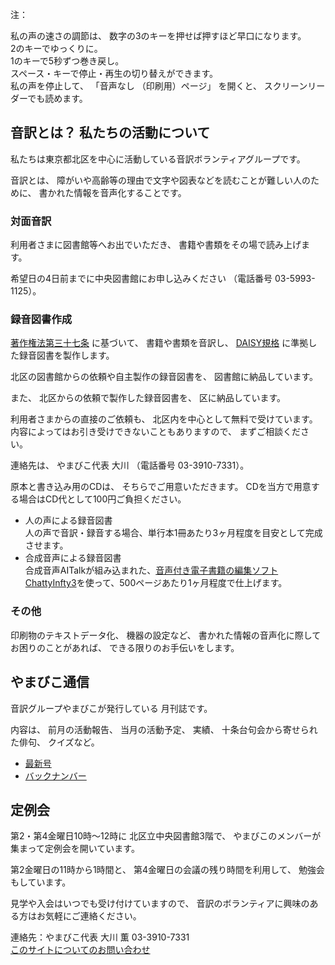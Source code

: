 
<span data-dur="1.393" data-begin="8.631">注：</span>

<span data-dur="3.117" data-begin="10.024">私の声の速さの調節は、</span>
<span data-dur="5.276" data-begin="13.141">数字の3のキーを押せば押すほど早口になります。</span>  
<span data-dur="2.777" data-begin="18.417">2のキーでゆっくりに。</span>  
<span data-dur="4.003" data-begin="21.194">1のキーで5秒ずつ巻き戻し。</span>  
<span data-dur="5.966" data-begin="25.197">スペース・キーで停止・再生の切り替えができます。</span>  
<span data-dur="2.263" data-begin="31.163">私の声を停止して、</span>
<span data-dur="1.446" data-begin="33.426">「音声なし</span>
<span data-dur="1.894" data-begin="34.872">（印刷用）ページ」</span>
<span data-dur="1.309" data-begin="36.766">を開くと、</span>
<span data-dur="3.742" data-begin="38.075">スクリーンリーダーでも読めます。</span>

<!--span data-dur="3.087" data-begin="41.817">注終わり。</span-->


## <span data-dur="4.999" data-begin="44.904">音訳とは？ 私たちの活動について</span>

<span data-dur="7.975" data-begin="49.903">私たちは東京都北区を中心に活動している音訳ボランティアグループです。</span>

<span data-dur="1.437" data-begin="57.878">音訳とは、</span>
<span data-dur="6.51" data-begin="59.315">障がいや高齢等の理由で文字や図表などを読むことが難しい人のために、</span>
<span data-dur="5.13" data-begin="65.825">書かれた情報を音声化することです。</span>

### <span data-dur="2.418" data-begin="70.955">対面音訳</span>

<span data-dur="3.263" data-begin="73.373">利用者さまに図書館等へお出でいただき、</span>
<span data-dur="4.558" data-begin="76.636">書籍や書類をその場で読み上げます。</span>

<span data-dur="4.613" data-begin="81.194">希望日の4日前までに中央図書館にお申し込みください</span>
<span data-dur="1.627" data-begin="85.807">（電話番号</span>
<span data-dur="5.176" data-begin="87.434">03-5993-1125）。</span>

### <span data-dur="2.964" data-begin="92.610">録音図書作成</span>

<span data-dur="2.858" data-begin="95.574"><a href="http://elaws.e-gov.go.jp/search/elawsSearch/elaws_search/lsg0500/detail?lawId=345AC0000000048&openerCode=1" data-dur="1.782" data-begin="98.432">著作権法第三十七条</a></span>
<span data-dur="1.601" data-begin="100.214">に基づいて、</span>
<span data-dur="2.829" data-begin="101.815">書籍や書類を音訳し、</span>
<span data-dur="1.612" data-begin="104.644"><a href="http://www.dinf.ne.jp/doc/daisy/" data-dur="1.782" data-begin="106.256">DAISY規格</a></span>
<span data-dur="4.997" data-begin="108.038">に準拠した録音図書を製作します。</span>

<span data-dur="4.552" data-begin="113.035">北区の図書館からの依頼や自主製作の録音図書を、</span>
<span data-dur="3.694" data-begin="117.587">図書館に納品しています。</span>

<span data-dur="0.945" data-begin="121.281">また、</span>
<span data-dur="3.388" data-begin="122.226">北区からの依頼で製作した録音図書を、</span>
<span data-dur="3.259" data-begin="125.614">区に納品しています。</span>

<span data-dur="2.993" data-begin="128.873">利用者さまからの直接のご依頼も、</span>
<span data-dur="4.763" data-begin="131.866">北区内を中心として無料で受けています。</span>
<span data-dur="4.22" data-begin="136.629">内容によってはお引き受けできないこともありますので、</span>
<span data-dur="2.813" data-begin="140.849">まずご相談ください。</span>

<span data-dur="1.56" data-begin="143.662">連絡先は、</span>
<span data-dur="2.517" data-begin="145.222">やまびこ代表 大川</span>
<span data-dur="1.627" data-begin="147.739">（電話番号</span>
<span data-dur="4.419" data-begin="149.366">03-3910-7331）。</span>

<span data-dur="3.142" data-begin="153.785">原本と書き込み用のCDは、</span>
<span data-dur="3.285" data-begin="156.927">そちらでご用意いただきます。</span>
<span data-dur="7.97" data-begin="160.212">CDを当方で用意する場合はCD代として100円ご負担ください。</span>

- <span data-dur="3.707" data-begin="168.182">人の声による録音図書</span>  
<span data-dur="3.818" data-begin="171.889">人の声で音訳・録音する場合、</span><span data-dur="4.59" data-begin="175.707">単行本1冊あたり3ヶ月程度を目安として</span><span data-dur="2.916" data-begin="180.297">完成させます。</span>
- <span data-dur="4.067" data-begin="183.213">合成音声による録音図書</span>  
<span data-dur="3.671" data-begin="187.280">合成音声AITalkが組み込まれた、</span><span data-dur="4.872" data-begin="190.951"><a href="http://www.sciaccess.net/jp/ChattyInfty/" data-dur="1.782" data-begin="195.823">音声付き電子書籍の編集ソフトChattyInfty3</a></span><span data-dur="1.348" data-begin="197.605">を使って、</span><span data-dur="5.441" data-begin="198.953">500ページあたり1ヶ月程度で仕上げます。</span>

### <span data-dur="2.066" data-begin="204.394">その他</span>

<span data-dur="2.549" data-begin="206.460">印刷物のテキストデータ化、</span>
<span data-dur="1.763" data-begin="209.009">機器の設定など、</span>
<span data-dur="4.612" data-begin="210.772">書かれた情報の音声化に際してお困りのことがあれば、</span>
<span data-dur="4.329" data-begin="215.384">できる限りのお手伝いをします。</span>

## <span data-dur="2.599" data-begin="219.713">やまびこ通信</span>

<span data-dur="3.125" data-begin="222.312">音訳グループやまびこが発行している</span>
<span data-dur="2.391" data-begin="225.437">月刊誌です。</span>

<span data-dur="1.296" data-begin="227.828">内容は、</span>
<span data-dur="2.322" data-begin="229.124">前月の活動報告、</span>
<span data-dur="2.144" data-begin="231.446">当月の活動予定、</span>
<span data-dur="1.319" data-begin="233.590">実績、</span>
<span data-dur="3.002" data-begin="234.909">十条台句会から寄せられた俳句、</span>
<span data-dur="2.481" data-begin="237.911">クイズなど。</span>

- <span data-dur="1.459" data-begin="240.392"><a href="tusin201806.html" data-dur="2.282" data-begin="241.851">最新号</a></span>
- <span data-dur="1.634" data-begin="244.133"><a href="bn.html" data-dur="2.632" data-begin="245.767">バックナンバー</a></span>

## <span data-dur="2.122" data-begin="248.399">定例会</span>

<span data-dur="4.206" data-begin="250.521">第2・第4金曜日10時～12時に</span>
<span data-dur="3.265" data-begin="254.727">北区立中央図書館3階で、</span>
<span data-dur="5.677" data-begin="257.992">やまびこのメンバーが集まって定例会を開いています。</span>

<span data-dur="3.784" data-begin="263.669">第2金曜日の11時から1時間と、</span>
<span data-dur="3.972" data-begin="267.453">第4金曜日の会議の残り時間を利用して、</span>
<span data-dur="3.51" data-begin="271.425">勉強会もしています。</span>

<span data-dur="3.968" data-begin="274.935">見学や入会はいつでも受け付けていますので、</span>
<span data-dur="6.458" data-begin="278.903">音訳のボランティアに興味のある方はお気軽にご連絡ください。</span>

<span data-dur="4.407" data-begin="285.361">連絡先：やまびこ代表 大川 薫</span>
<span data-dur="4.069" data-begin="289.768">03-3910-7331</span>  
<span data-dur="2.728" data-begin="293.837"><a href="mailto:ymbk2016ml@gmail.com?Subject=やまびこウェブサイトについて" data-dur="2.632" data-begin="296.565">このサイトについてのお問い合わせ</a></span>

<!--span data-dur="4.995" data-begin="299.197">以上でこのページの読み上げは終わりです。</span-->
